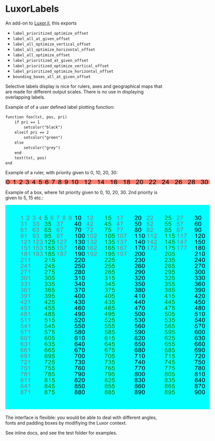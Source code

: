 # LuxorLabels
An add-on to [Luxor.jl](https://github.com/JuliaGraphics/Luxor.jl), this exports

- `label_prioritized_optimize_offset`
- `label_all_at_given_offset`
- `label_all_optimize_vertical_offset`
- `label_all_optimize_horizontal_offset`
- `label_all_optimize_offset`
- `label_prioritized_at_given_offset`
- `label_prioritized_optimize_vertical_offset`
- `label_prioritized_optimize_horizontal_offset`
- `bounding_boxes_all_at_given_offset`


Selective labels display is nice for rulers, axes and geographical maps that are made for different output scales. There is no use in displaying overlapping labels.

Example of of a user defined label plotting function:

```
function foo(txt, pos, pri)
    if pri == 1          
        setcolor("black")
    elseif pri == 2
        setcolor("green")
    else
        setcolor("grey")
    end
    text(txt, pos)
end
```

Example of a ruler, with priority given to 0, 10, 20, 30:

<img src="test/test_line_1.svg" alt = "spaces" style="display: inline-block; margin: 0 auto; max-width: 640px">

Example of a box, where 1st priority given to 0, 10, 20, 30. 2nd priority is given to 5, 15 etc.:

<img src="test/test_box.svg" alt = "spaces" style="display: inline-block; margin: 0 auto; max-width: 640px">


The interface is flexible: you would be able to deal with different angles, fonts and padding boxes by modifiying the Luxor context.

See inline docs, and see the test folder for examples.
